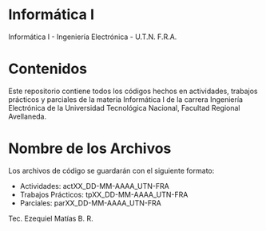 # Informática I
Informática I - Ingeniería Electrónica - U.T.N. F.R.A.

# Contenidos
Este repositorio contiene todos los códigos hechos en actividades, trabajos prácticos y parciales de la materia Informática I de la carrera Ingeniería Electrónica de la Universidad Tecnológica Nacional, Facultad Regional Avellaneda.

# Nombre de los Archivos
Los archivos de código se guardarán con el siguiente formato:
* Actividades: actXX_DD-MM-AAAA_UTN-FRA
* Trabajos Prácticos: tpXX_DD-MM-AAAA_UTN-FRA
* Parciales: parXX_DD-MM-AAAA_UTN-FRA

Tec. Ezequiel Matías B. R.
